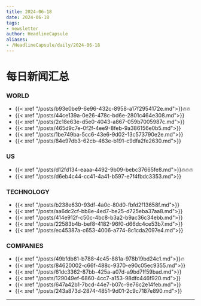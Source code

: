 ```yaml
---
title: 2024-06-18
date: 2024-06-18
tags: 
- newsletter
author: HeadlineCapsule
aliases: 
- /HeadlineCapsule/daily/2024-06-18
---
```


# 每日新闻汇总

### WORLD

- {{< xref "/posts/b93e0be9-6e96-432c-8958-a17f2954172e.md">}}🔥🔥
- {{< xref "/posts/44ce139a-0e26-478c-bd6e-2801c464e308.md">}}
- {{< xref "/posts/2c18e63e-d5e0-4043-a867-059b7005987c.md">}}
- {{< xref "/posts/465d9c7e-0f2f-4ee9-8feb-9a386156e0b5.md">}}
- {{< xref "/posts/1be749ba-5cc6-43e6-9d02-13c573790e2e.md">}}
- {{< xref "/posts/84e97db3-62cb-463e-b191-c9dfa2fe2630.md">}}

### US

- {{< xref "/posts/d12fd134-eaaa-4492-9b09-bebc37665fe8.md">}}🔥🔥🔥
- {{< xref "/posts/d6eb4c44-cc41-4a41-b597-e7f4fbdc3353.md">}}

### TECHNOLOGY

- {{< xref "/posts/b238e630-93df-4a0c-80d0-fbfd2f13658f.md">}}
- {{< xref "/posts/aa6dc2cf-bb8e-4ed7-be25-d725eba37aa8.md">}}
- {{< xref "/posts/414e912f-c50c-4bc8-b3a2-b9ac36c34ebb.md">}}
- {{< xref "/posts/22583b4b-bef8-4182-96f0-d66dc4ce53b7.md">}}
- {{< xref "/posts/ec45387a-c653-4006-a774-8c1cda2097e4.md">}}

### COMPANIES

- {{< xref "/posts/49bfdb81-b788-4c45-881a-978b19bd24c1.md">}}🔥
- {{< xref "/posts/84620002-c66f-488c-9370-e90c05ec9355.md">}}
- {{< xref "/posts/61dc3362-87bb-425a-a07d-a9bd7ff59bad.md">}}
- {{< xref "/posts/129049ef-6860-4cc7-a153-98dfc446f920.md">}}
- {{< xref "/posts/647a42b1-7bcd-44e7-b07c-9e76c2e14feb.md">}}
- {{< xref "/posts/243a873d-2874-4851-9d01-2c9c7187e890.md">}}

---

